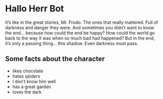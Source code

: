 # Hallo Herr Bot
It’s like in the great stories, Mr. Frodo. The ones that really mattered. Full of darkness and danger they were. And sometimes you didn’t want to know the end… because how could the end be happy? How could the world go back to the way it was when so much bad had happened? But in the end, it’s only a passing thing… this shadow. Even darkness must pass.
## Some facts about the character
* likes chocolate
* hates spiders
* I don't know him well
* has a great garden
* loves the dark